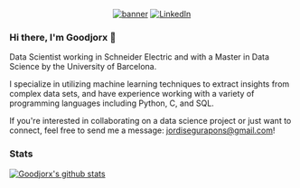 
<p align="center">
    <a href="https://www.linkedin.com/in/jordisegurapons/"><img src="https://github.com/navendu-pottekkat/navendu-pottekkat/blob/master/banner.png" alt="banner" href=""></a>
  <a href="https://www.linkedin.com/in/jordisegurapons/"><img src="https://img.shields.io/badge/LinkedIn-Jordi-blue?style=flat-square&logo=linkedin" alt="LinkedIn" href="https://www.linkedin.com/in/jordisegurapons/"></a>
  </br>
</p>



### Hi there, I'm Goodjorx 👋 

Data Scientist working in Schneider Electric and with a Master in Data Science by the University of Barcelona. 

I specialize in utilizing machine learning techniques to extract insights from complex data sets, and have experience working with a variety of programming languages including Python, C, and SQL.

If you're interested in collaborating on a data science project or just want to connect, feel free to send me a message: jordisegurapons@gmail.com!


### Stats

[![Goodjorx's github stats](https://github-readme-stats.vercel.app/api?username=Goodjorx&theme=dark)](https://github.com/Goodjorx)

